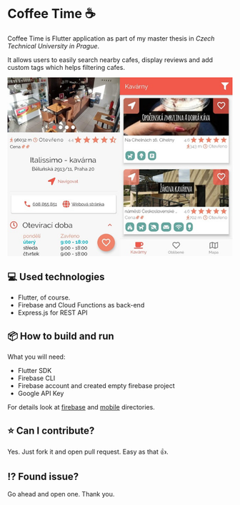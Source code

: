 # Coffee Time :coffee:
Coffee Time is Flutter application as part of my master thesis in *Czech Technical University in Prague*. 

It allows users to easily search nearby cafes, display reviews and add custom tags which helps filtering cafes.

![CoffeeTime](docs/app.jpg)

## :computer: Used technologies 
- Flutter, of course. 
- Firebase and Cloud Functions as back-end
- Express.js for REST API

## :package: How to build and run

What you will need:

- Flutter SDK
- Firebase CLI
- Firebase account and created empty firebase project
- Google API Key

For details look at [firebase](firebase/README.md) and [mobile](mobile/README.md) directories.

## :star:  Can I contribute?
Yes. Just fork it and open pull request. Easy as that :+1:. 

## :interrobang: Found issue? 
Go ahead and open one. Thank you. 
